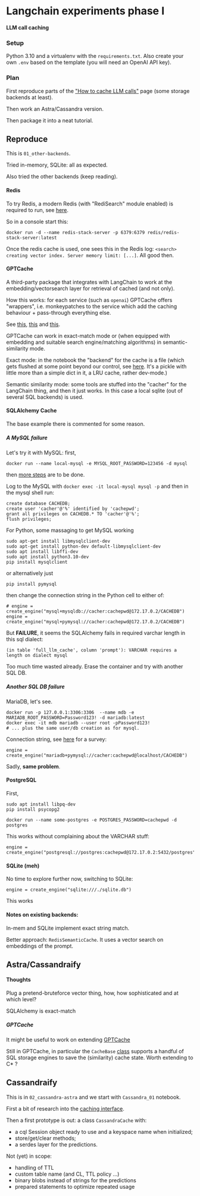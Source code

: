 # Langchain experiments phase I

**LLM call caching**

### Setup

Python 3.10 and a virtualenv with the `requirements.txt`. Also create your
own `.env` based on the template (you will need an OpenAI API key).

### Plan

First reproduce parts of the
["How to cache LLM calls"](https://python.langchain.com/en/latest/modules/models/llms/examples/llm_caching.html)
page (some storage backends at least).

Then work an Astra/Cassandra version.

Then package it into a neat tutorial.

## Reproduce

This is `01_other-backends`.

Tried in-memory, SQLite: all as expected.

Also tried the other backends (keep reading).

#### Redis

To try Redis, a modern Redis (with "RediSearch" module enabled) is required to run,
see [here](https://redis.io/docs/stack/search/quick_start/).

So in a console start this:

```
docker run -d --name redis-stack-server -p 6379:6379 redis/redis-stack-server:latest
```

Once the redis cache is used, one sees this in the Redis log: `<search> creating vector index. Server memory limit: [...]`.
All good then.

#### GPTCache

A third-party package that integrates with LangChain to work at the
embedding/vectorsearch layer for retrieval of cached (and not only).

How this works: for each service (such as `openai`) GPTCache offers "wrappers",
i.e. monkeypatches to the service which add the caching behaviour + pass-through everything else.

See [this](https://gptcache.readthedocs.io/en/latest/_modules/gptcache/adapter/openai.html#ChatCompletion), [this](https://github.com/zilliztech/GPTCache/blob/6a1e2e82aabcd3a48486042ef5c7c6323f8589fd/gptcache/adapter/adapter.py#L8) and [this](https://github.com/zilliztech/GPTCache/blob/6a1e2e82aabcd3a48486042ef5c7c6323f8589fd/gptcache/adapter/openai.py#L73-L85).

GPTCache can work in exact-match mode or (when equipped with embedding and suitable search engine/matching algorithms)
in semantic-similarity mode.

Exact mode: in the notebook the "backend" for the cache is a file
(which gets flushed at some point beyond our control, see
[here](https://github.com/zilliztech/GPTCache/blob/6a1e2e82aabcd3a48486042ef5c7c6323f8589fd/gptcache/manager/data_manager.py#L68).
It's a pickle with little more than a simple dict in it, a LRU cache, rather dev-mode.)

Semantic similarity mode: some tools are stuffed into the "cacher" for the LangChain thing, and then it just works.
In this case a local sqlite (out of several SQL backends) is used.

#### SQLAlchemy Cache

The base example there is commented for some reason.

##### A MySQL failure

Let's try it with MySQL: first,

```
docker run --name local-mysql -e MYSQL_ROOT_PASSWORD=123456 -d mysql
```

then [more steps](https://www.howtogeek.com/devops/how-to-run-mysql-in-a-docker-container/) are to be done.

Log to the MySQL with `docker exec -it local-mysql mysql -p` and then in the mysql shell run:

```
create database CACHEDB;
create user 'cacher'@'%' identified by 'cachepwd';
grant all privileges on CACHEDB.* TO 'cacher'@'%';
flush privileges;
```

For Python, some massaging to get MySQL working

```
sudo apt-get install libmysqlclient-dev
sudo apt-get install python-dev default-libmysqlclient-dev
sudo apt install libffi-dev
sudo apt install python3.10-dev
pip install mysqlclient
```

or alternatively just

```
pip install pymysql
```

then change the connection string in the Python cell to either of:

```
# engine = create_engine("mysql+mysqldb://cacher:cachepwd@172.17.0.2/CACHEDB")
engine = create_engine("mysql+pymysql://cacher:cachepwd@172.17.0.2/CACHEDB")
```

But **FAILURE**, it seems the SQLAlchemy fails in required varchar length in this sql dialect:

```
(in table 'full_llm_cache', column 'prompt'): VARCHAR requires a length on dialect mysql
```

Too much time wasted already. Erase the container and try with another SQL DB.

##### Another SQL DB failure

MariaDB, let's see.

```
docker run -p 127.0.0.1:3306:3306  --name mdb -e MARIADB_ROOT_PASSWORD=Password123! -d mariadb:latest
docker exec -it mdb mariadb --user root -pPassword123!
# ... plus the same user/db creation as for mysql.
```

Connection string, see [here](https://github.com/zilliztech/GPTCache/blob/6a1e2e82aabcd3a48486042ef5c7c6323f8589fd/gptcache/manager/scalar_data/sql_storage.py#L99) for a survey:

```
engine = create_engine("mariadb+pymysql://cacher:cachepwd@localhost/CACHEDB")
```

Sadly, **same problem**.

#### PostgreSQL

First,

```
sudo apt install libpq-dev
pip install psycopg2
```

```
docker run --name some-postgres -e POSTGRES_PASSWORD=cachepwd -d postgres
```

This works without complaining about the VARCHAR stuff:

```
engine = create_engine("postgresql://postgres:cachepwd@172.17.0.2:5432/postgres")
```

#### SQLite (meh)

No time to explore further now, switching to SQLite:

```
engine = create_engine("sqlite:///./sqlite.db")
```

This works

#### Notes on existing backends:

In-mem and SQLite implement exact string match.

Better approach: `RedisSemanticCache`. It uses a vector search on embeddings of the prompt.

## Astra/Cassandraify

#### Thoughts

Plug a pretend-bruteforce vector thing, how, how sophisticated and at which level?

SQLAlchemy is exact-match

##### GPTCache

It might be useful to work on extending [GPTCache](https://github.com/zilliztech/GPTCache)

Still in GPTCache, in particular the `CacheBase` [class](https://github.com/zilliztech/GPTCache/blob/6a1e2e82aabcd3a48486042ef5c7c6323f8589fd/gptcache/manager/scalar_data/manager.py#L17) supports a handful of SQL storage engines to save the (similarity) cache state. Worth extending to C* ?


## Cassandraify

This is in `02_cassandra-astra` and we start with `Cassandra_01` notebook.

First a bit of research into the [caching interface](https://github.com/hwchase17/langchain/blob/master/langchain/cache.py).

Then a first prototype is out: a class `CassandraCache` with:

- a cql Session object ready to use and a keyspace name when initialized;
- store/get/clear methods;
- a serdes layer for the predictions.

Not (yet) in scope:

  - handling of TTL
  - custom table name (and CL, TTL policy ...)
  - binary blobs instead of strings for the predictions
  - prepared statements to optimize repeated usage
